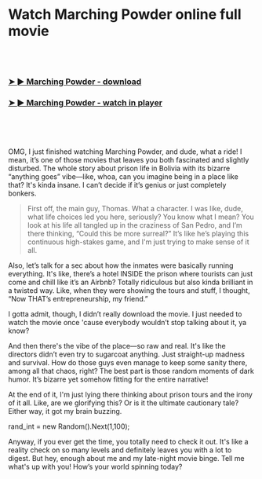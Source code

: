 <h1>Watch Marching Powder online full movie</h1>


<br><br>

<h3><a href="https://Mikes-dabbdemulme1981.github.io/huydgakkjr/">➤ ► Marching Powder - download</a></h3> 
<h3><a href="https://Mikes-dabbdemulme1981.github.io/huydgakkjr/">➤ ► Marching Powder - watch in player</a></h3>


<br><br><br>


OMG, I just finished watching Marching Powder, and dude, what a ride! I mean, it’s one of those movies that leaves you both fascinated and slightly disturbed. The whole story about prison life in Bolivia with its bizarre “anything goes” vibe—like, whoa, can you imagine being in a place like that? It's kinda insane. I can’t decide if it’s genius or just completely bonkers. 

> First off, the main guy, Thomas. What a character. I was like, dude, what life choices led you here, seriously? You know what I mean? You look at his life all tangled up in the craziness of San Pedro, and I’m there thinking, “Could this be more surreal?” It’s like he’s playing this continuous high-stakes game, and I'm just trying to make sense of it all. 

Also, let’s talk for a sec about how the inmates were basically running everything. It's like, there’s a hotel INSIDE the prison where tourists can just come and chill like it’s an Airbnb? Totally ridiculous but also kinda brilliant in a twisted way. Like, when they were showing the tours and stuff, I thought, “Now THAT’s entrepreneurship, my friend.”

I gotta admit, though, I didn’t really download the movie. I just needed to watch the movie once 'cause everybody wouldn’t stop talking about it, ya know?

And then there's the vibe of the place—so raw and real. It's like the directors didn’t even try to sugarcoat anything. Just straight-up madness and survival. How do those guys even manage to keep some sanity there, among all that chaos, right? The best part is those random moments of dark humor. It’s bizarre yet somehow fitting for the entire narrative!

At the end of it, I'm just lying there thinking about prison tours and the irony of it all. Like, are we glorifying this? Or is it the ultimate cautionary tale? Either way, it got my brain buzzing.

rand_int = new Random().Next(1,100);
  
Anyway, if you ever get the time, you totally need to check it out. It's like a reality check on so many levels and definitely leaves you with a lot to digest. But hey, enough about me and my late-night movie binge. Tell me what's up with you! How’s your world spinning today?
